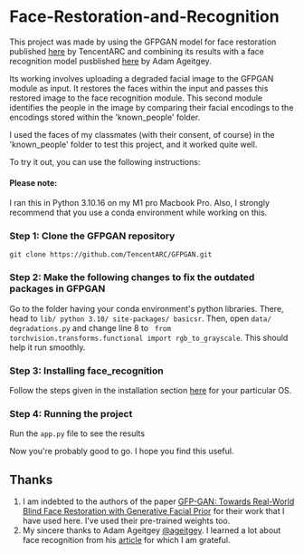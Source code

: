 # Face-Restoration-and-Recognition
This project was made by using the GFPGAN model for face restoration published [here](https://github.com/TencentARC/GFPGAN) by TencentARC and combining its results with a face recognition model pusblished [here](https://github.com/ageitgey/face_recognition) by Adam Ageitgey. 

Its working involves uploading a degraded facial image to the GFPGAN module as input. It restores the faces within the input and passes this restored image to the face recognition module. This second module identifies the people in the image by comparing their facial encodings to the encodings stored within the 'known_people' folder. 

I used the faces of my classmates (with their consent, of course) in the 'known_people' folder to test this project, and it worked quite well.

To try it out, you can use the following instructions:

#### Please note: 
I ran this in Python 3.10.16 on my M1 pro Macbook Pro.
Also, I strongly recommend that you use a conda environment while working on this.

### Step 1: Clone the GFPGAN repository
```
git clone https://github.com/TencentARC/GFPGAN.git
```
### Step 2: Make the following changes to fix the outdated packages in GFPGAN
Go to the folder having your conda environment's python libraries. There, head to ```lib/ python 3.10/ site-packages/ basicsr```.
Then, open ```data/ degradations.py``` and change line 8 to ```
from torchvision.transforms.functional import rgb_to_grayscale```. This should help it run smoothly.
### Step 3: Installing face_recognition
Follow the steps given in the installation section [here](https://github.com/ageitgey/face_recognition) for your particular OS.

### Step 4: Running the project
Run the ```app.py``` file to see the results

Now you're probably good to go. I hope you find this useful. 

## Thanks
1. I am indebted to the authors of the paper [GFP-GAN: Towards Real-World Blind Face Restoration with Generative Facial Prior](https://arxiv.org/pdf/2101.04061) for their work that I have used here. I've used their pre-trained weights too.
2. My sincere thanks to Adam Ageitgey [@ageitgey](https://x.com/ageitgey). I learned a lot about face recognition from his [article](https://medium.com/@ageitgey/machine-learning-is-fun-part-4-modern-face-recognition-with-deep-learning-c3cffc121d78) for which I am grateful.
